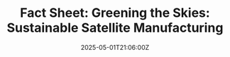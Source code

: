 ---
title: 'Fact Sheet: Greening the Skies: Sustainable Satellite Manufacturing'
linkTitle: 'Fact Sheet: Greening the Skies: Sustainable Satellite Manufacturing'
date: '2025-05-01T21:06:00Z'
weight: 1
description: The space industry is shifting towards sustainable satellite manufacturing
  by using recyclable materials, energy-efficient processes, and green propellants.
  Companies like Airbus, OneWeb, and Planet Labs are leading the way with innovations
  that reduce waste, promote recycling, and minimize environmental impact, highlighting
  the necessity of eco-friendly practices for future space exploration.
draft: false
ref: fact-sheet-greening-the-skies-sustainable-satellite-manufacturing
---